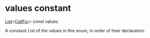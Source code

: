 


# values constant







[List](https://api.flutter.dev/flutter/dart-core/List-class.html)&lt;[CallFor](../../enums_enums/CallFor.md)> const values
  




<p>A constant List of the values in this enum, in order of their declaration.</p>











